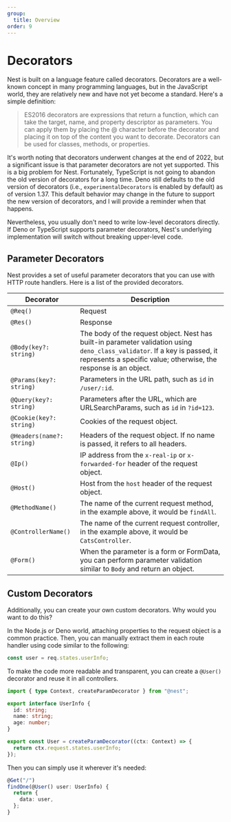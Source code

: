 ```yaml
---
group:
  title: Overview
order: 9
---
```


# Decorators

Nest is built on a language feature called decorators. Decorators are a well-known concept in many programming languages, but in the JavaScript world, they are relatively new and have not yet become a standard. Here's a simple definition:

> ES2016 decorators are expressions that return a function, which can take the target, name, and property descriptor as parameters. You can apply them by placing the @ character before the decorator and placing it on top of the content you want to decorate. Decorators can be used for classes, methods, or properties.

It's worth noting that decorators underwent changes at the end of 2022, but a significant issue is that parameter decorators are not yet supported. This is a big problem for Nest. Fortunately, TypeScript is not going to abandon the old version of decorators for a long time. Deno still defaults to the old version of decorators (i.e., `experimentalDecorators` is enabled by default) as of version 1.37. This default behavior may change in the future to support the new version of decorators, and I will provide a reminder when that happens.

Nevertheless, you usually don't need to write low-level decorators directly. If Deno or TypeScript supports parameter decorators, Nest's underlying implementation will switch without breaking upper-level code.

## Parameter Decorators

Nest provides a set of useful parameter decorators that you can use with HTTP route handlers. Here is a list of the provided decorators.

| Decorator | Description |
| --- | --- |
| `@Req()` | Request |
| `@Res()` | Response |
| `@Body(key?: string)` | The body of the request object. Nest has built-in parameter validation using `deno_class_validator`. If a key is passed, it represents a specific value; otherwise, the response is an object. |
| `@Params(key?: string)` | Parameters in the URL path, such as `id` in `/user/:id`. |
| `@Query(key?: string)` | Parameters after the URL, which are URLSearchParams, such as `id` in `?id=123`. |
| `@Cookie(key?: string)` | Cookies of the request object. |
| `@Headers(name?: string)` | Headers of the request object. If no name is passed, it refers to all headers. |
| `@Ip()` | IP address from the `x-real-ip` or `x-forwarded-for` header of the request object. |
| `@Host()` | Host from the `host` header of the request object. |
| `@MethodName()` | The name of the current request method, in the example above, it would be `findAll`. |
| `@ControllerName()` | The name of the current request controller, in the example above, it would be `CatsController`. |
| `@Form()` | When the parameter is a form or FormData, you can perform parameter validation similar to `Body` and return an object. |

## Custom Decorators

Additionally, you can create your own custom decorators. Why would you want to do this?

In the Node.js or Deno world, attaching properties to the request object is a common practice. Then, you can manually extract them in each route handler using code similar to the following:

```typescript
const user = req.states.userInfo;
```

To make the code more readable and transparent, you can create a `@User()` decorator and reuse it in all controllers.

```typescript
import { type Context, createParamDecorator } from "@nest";

export interface UserInfo {
  id: string;
  name: string;
  age: number;
}

export const User = createParamDecorator((ctx: Context) => {
  return ctx.request.states.userInfo;
});
```

Then you can simply use it wherever it's needed:

```typescript
@Get("/")
findOne(@User() user: UserInfo) {
  return {
    data: user,
  };
}
```
